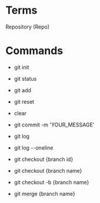 # Terms

Repository (Repo)

# Commands

- git init
- git status
- git add
- git reset
- clear

- git commit -m 'YOUR_MESSAGE'

- git log
- git log --oneline
- git checkout {branch id}
- git checkout {branch name}
- git checkout -b {branch name}
- git merge {branch name}